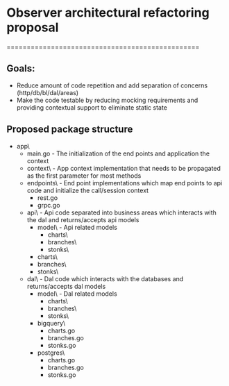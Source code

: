 # Observer architectural refactoring proposal
================================================

## Goals:
- Reduce amount of code repetition and add separation of concerns (http/db/bl/dal/areas) 
- Make the code testable by reducing mocking requirements and providing contextual support to eliminate static state


## Proposed package structure

* app\
    * main.go - The initialization of the end points and application the context
    * context\ - App context implementation that needs to be propagated as the first parameter for most methods
    * endpoints\ - End point implementations which map end points to api code and initialize the call/session context
        * rest.go
        * grpc.go
    * api\ - Api code separated into business areas which interacts with the dal and returns/accepts api models
        * model\ - Api related models
            * charts\ 
            * branches\
            * stonks\
        * charts\ 
        * branches\
        * stonks\
    * dal\ - Dal code which interacts with the databases and returns/accepts dal models
        * model\ - Dal related models
            * charts\ 
            * branches\
            * stonks\
        * bigquery\
            * charts.go 
            * branches.go
            * stonks.go
        * postgres\
            * charts.go
            * branches.go
            * stonks.go

